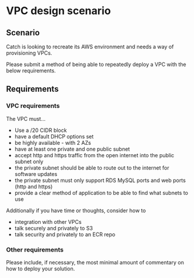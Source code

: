 # VPC design scenario

## Scenario

Catch is looking to recreate its AWS environment and needs a way of provisioning VPCs.

Please submit a method of being able to repeatedly deploy a VPC with the below requirements.


## Requirements

### VPC requirements


The VPC must...

* Use a /20 CIDR block
* have a default DHCP options set
* be highly available - with 2 AZs
* have at least one private and one public subnet
* accept http and https traffic from the open internet into the public subnet only
* the private subnet should be able to route out to the internet for software updates
* the private subnet must only support RDS MySQL ports and web ports (http and https)
* provide a clear method of application to be able to find what subnets to use

Additionally if you have time or thoughts, consider how to
* integration with other VPCs 
* talk securely and privately to S3
* talk security and privately to an ECR repo 


### Other requirements 

Please include, if necessary, the most minimal amount of commentary on how to deploy your solution.
